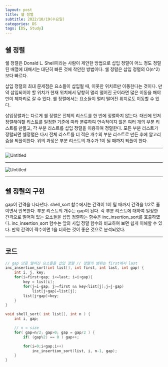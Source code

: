 ```yaml
---
layout: post
title: 쉘 정렬
subtitle: 2022/10/19(수요일)
categories: DS
tags: [DS, Study]
---
```


## 쉘 정렬

쉘 정렬은 Donald L. Shell이라는 사람이 제안한 방법으로 삽입 정렬이 어느 정도 정렬된 배열에 대해서는 대단히 빠른 것에 착안한 방법이다. 쉘 정렬은 삽입 정렬의 O(n^2)보다 빠르다.

삽입 정렬의 최대 문제점은 요소들이 삽입될 때, 이웃한 위치로만 이동한다는 것이다.
만약 삽입되어야 할 위치가 현재 위치에서 당항히 멀리 떨어진 곳이라면 많은 이동을 해야 만이 제자리로 갈 수 있다. 쉘 정렬에서는 요소들이 멀리 떨어진 위치로도 이동할 수 있다.

삽입정렬과는 다르게 쉘 정렬은 전체의 리스트를 한 번에 정렬하지 않는다. 대신에 먼저 정렬해야할 리스트를 일정한 기준에 따라 분류하여 연속적이지 않은 여러 개의 부분 리스트를 만들고, 각 부분 리스트를 삽입 정렬을 이용하여 정렬한다. 모든 부분 리스트가 정렬되면 쉘정렬은 다시 전체 리스트를 더 적은 개수의 부분 리스트로 만든 후에 알고리즘을 되풀이한다.
위의 과정은 부분 리스트의 개수가 1이 될 때까지 되풀이 한다.

---

![Untitled](../../../../assets/images/src/quick1.png)

---

![Untitled](../../../../assets/images/src/quick2.png)

---

## 쉘 정렬의 구현

gap이 간격을 나타낸다. shell_sort 함수에서는 간격이 1이 될 때까지 간격을 1/2로 줄이면서 반복한다. 부분 리스트의 개수는 gap이 된다. 각 부분 리스트에 대하여 일정한 간격으로 떨어져 있는 요소들을 삽입 정렬하는 함수은 inc_insertion_sort를 호출하였다. inc_insertion_sort 함수는 앞의 사입 정렬 함수와 비교하여 보면 쉽게 이해할 수 있다. 만약 간격이 짝수이면 1을 더하는 것이 좋은 것으로 분석되었다.

---

## 코드

```c
// gap 만큼 떨어진 요소들을 삽입 정렬 // 정렬의 범위는 first에서 last
inc_insertion_sort(int list[], int first, int last, int gap) { 
	int i, j, key;
	for(i=first+gap; i<=last; i=i+gap){ 
		key = list[i];
		for(j=i-gap; j>=first && key<list[j];j=j-gap) 
			list[j+gap]=list[j];
		list[j+gap]=key; 
	}
}

void shell_sort( int list[], int n ) { 
	int i, gap;

	// n = size
	for( gap=n/2; gap>0; gap = gap/2 ) { 
		if( (gap%2) == 0 ) gap++;

		for(i=0;i<gap;i++) 
			inc_insertion_sort(list, i, n-1, gap);
	} 
}
```